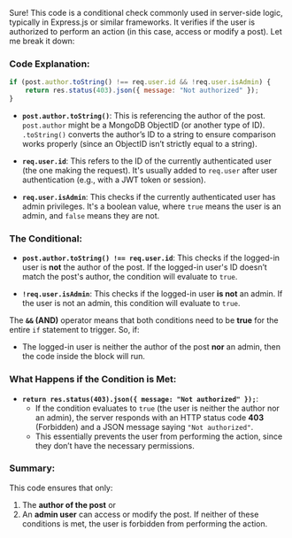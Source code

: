 Sure! This code is a conditional check commonly used in server-side logic, typically in Express.js or similar frameworks. It verifies if the user is authorized to perform an action (in this case, access or modify a post). Let me break it down:

### Code Explanation:

```javascript
if (post.author.toString() !== req.user.id && !req.user.isAdmin) {
    return res.status(403).json({ message: "Not authorized" });
}
```

-   **`post.author.toString()`**: This is referencing the author of the post. `post.author` might be a MongoDB ObjectID (or another type of ID). `.toString()` converts the author’s ID to a string to ensure comparison works properly (since an ObjectID isn’t strictly equal to a string).
-   **`req.user.id`**: This refers to the ID of the currently authenticated user (the one making the request). It's usually added to `req.user` after user authentication (e.g., with a JWT token or session).

-   **`req.user.isAdmin`**: This checks if the currently authenticated user has admin privileges. It's a boolean value, where `true` means the user is an admin, and `false` means they are not.

### The Conditional:

-   **`post.author.toString() !== req.user.id`**: This checks if the logged-in user is **not** the author of the post. If the logged-in user's ID doesn’t match the post's author, the condition will evaluate to `true`.

-   **`!req.user.isAdmin`**: This checks if the logged-in user **is not** an admin. If the user is not an admin, this condition will evaluate to `true`.

The **`&&` (AND)** operator means that both conditions need to be **true** for the entire `if` statement to trigger. So, if:

-   The logged-in user is neither the author of the post **nor** an admin,
    then the code inside the block will run.

### What Happens if the Condition is Met:

-   **`return res.status(403).json({ message: "Not authorized" });`**:
    -   If the condition evaluates to `true` (the user is neither the author nor an admin), the server responds with an HTTP status code **403** (Forbidden) and a JSON message saying `"Not authorized"`.
    -   This essentially prevents the user from performing the action, since they don’t have the necessary permissions.

### Summary:

This code ensures that only:

1. The **author of the post** or
2. An **admin user**
   can access or modify the post. If neither of these conditions is met, the user is forbidden from performing the action.
